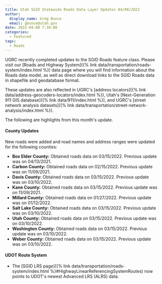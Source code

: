 ```yaml
---
title: Utah SGID Statewide Roads Data Layer Updates 04/08/2022
author:
  display_name: Greg Bunce
  email: gbunce@utah.gov
date: 2022-04-08 7:30:00
categories:
  - Featured
tags:
  - Roads
---
```


UGRC recently completed updates to the SGID Roads feature class. Please visit our [Roads and Highway System]({% link data/transportation/roads-system/index.html %}) data page where you will find information about the Roads data model, as well as direct download links to the SGID Roads data in shapefile and geodatabase format.

These updates are also reflected in UGRC's [address locators]({% link data/address-geocoders-locators/index.html %}), Utah's [Next-Generation 911 GIS database]({% link data/911/index.html %}), and UGRC's [street network analysis datasets]({% link data/transportation/street-network-analysis/index.html %}).

The following are highlights from this month's update.

#### County Updates

New roads were added and road names and address ranges were updated for the following counties:

- **Box Elder County:** Obtained roads data on 03/15/2022. Previous update was on 04/13/2021.
- **Carbon County:** Obtained roads data on 02/15/2022. Previous update was on 11/09/2021.
- **Davis County:** Obtained roads data on 03/15/2022. Previous update was on 03/10/2022.
- **Kane County:** Obtained roads data on 03/15/2022. Previous update was on 11/09/2021.
- **Millard County:** Obtained roads data on 01/27/2022. Previous update was on 01/12/2022.
- **Salt Lake County:** Obtained roads data on 03/15/2022. Previous update was on 03/10/2022.
- **Utah County:** Obtained roads data on 03/15/2022. Previous update was on 03/10/2022.
- **Washington County:** Obtained roads data on 03/15/2022. Previous update was on 03/10/2022.
- **Weber County:** Obtained roads data on 03/15/2022. Previous update was on 03/10/2022.


#### UDOT Route System

- The [SGID LRS page]({% link data/transportation/roads-system/index.html %}#HighwayLinearReferencingSystemRoutes) now points to UDOT's newest Advanced LRS (ALRS) data.
